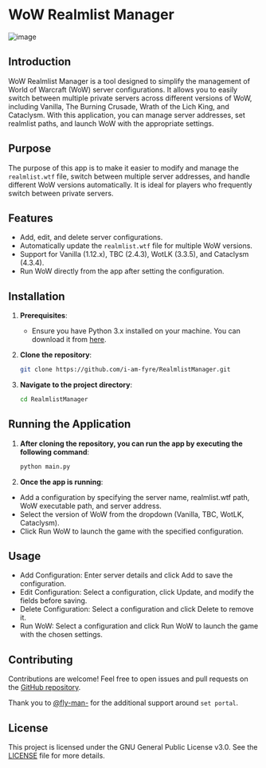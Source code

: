 # WoW Realmlist Manager

![image](https://github.com/user-attachments/assets/ca62b4f1-8fa3-4ead-8cce-6f608eadd031)

## Introduction

WoW Realmlist Manager is a tool designed to simplify the management of World of Warcraft (WoW) server configurations. It allows you to easily switch between multiple private servers across different versions of WoW, including Vanilla, The Burning Crusade, Wrath of the Lich King, and Cataclysm. With this application, you can manage server addresses, set realmlist paths, and launch WoW with the appropriate settings.

## Purpose

The purpose of this app is to make it easier to modify and manage the `realmlist.wtf` file, switch between multiple server addresses, and handle different WoW versions automatically. It is ideal for players who frequently switch between private servers.

## Features

- Add, edit, and delete server configurations.
- Automatically update the `realmlist.wtf` file for multiple WoW versions.
- Support for Vanilla (1.12.x), TBC (2.4.3), WotLK (3.3.5), and Cataclysm (4.3.4).
- Run WoW directly from the app after setting the configuration.

## Installation

1. **Prerequisites**:
    - Ensure you have Python 3.x installed on your machine. You can download it from [here](https://www.python.org/downloads/).

2. **Clone the repository**:
    ```bash
    git clone https://github.com/i-am-fyre/RealmlistManager.git
    ```

3. **Navigate to the project directory**:
    ```bash
    cd RealmlistManager
    ```

## Running the Application

1. **After cloning the repository, you can run the app by executing the following command**:
    ```bash
    python main.py
    ```

2. **Once the app is running**:

- Add a configuration by specifying the server name, realmlist.wtf path, WoW executable path, and server address.
- Select the version of WoW from the dropdown (Vanilla, TBC, WotLK, Cataclysm).
- Click Run WoW to launch the game with the specified configuration.

## Usage

- Add Configuration: Enter server details and click Add to save the configuration.
- Edit Configuration: Select a configuration, click Update, and modify the fields before saving.
- Delete Configuration: Select a configuration and click Delete to remove it.
- Run WoW: Select a configuration and click Run WoW to launch the game with the chosen settings.

## Contributing

Contributions are welcome! Feel free to open issues and pull requests on the [GitHub repository](https://github.com/i-am-fyre/RealmlistManager).

Thank you to [@fly-man-](https://github.com/fly-man-) for the additional support around `set portal`.

## License
This project is licensed under the GNU General Public License v3.0. See the [LICENSE](https://github.com/i-am-fyre/RealmlistManager/blob/master/LICENSE) file for more details.
